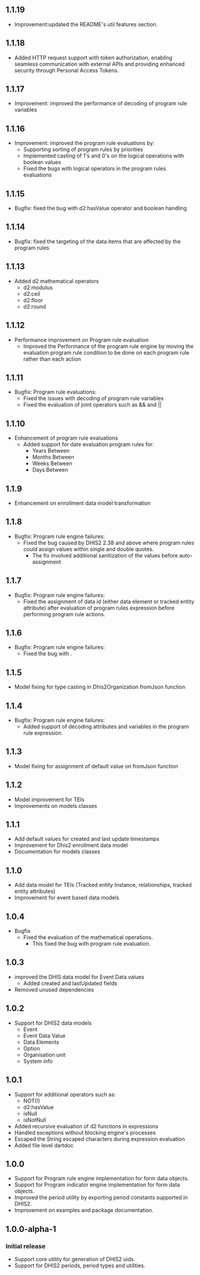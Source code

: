 ## 1.1.19

- Improvement:updated the README's util features section.

## 1.1.18

- Added HTTP request support with token authorization, enabling seamless communication with external APIs and providing enhanced security through Personal Access Tokens.

## 1.1.17

- Improvement: improved the performance of decoding of program rule variables

## 1.1.16

- Improvement: improved the program rule evaluations by:
  - Supporting sorting of program rules by priorities
  - Implemented casting of 1's and 0's on the logical operations with boolean values
  - Fixed the bugs with logical operators in the program rules evaluations

## 1.1.15

- Bugfix: fixed the bug with d2:hasValue operator and boolean handling

## 1.1.14

- Bugfix: fixed the targeting of the data items that are affected by the program rules

## 1.1.13

- Added d2 mathematical operators
  - d2:modulus
  - d2:ceil
  - d2:floor
  - d2:round

## 1.1.12

- Performance improvement on Program rule evaluation
  - Improved the Performance of the program rule engine by moving the evaluation program rule condition to be done on each program rule rather than each action

## 1.1.11

- Bugfix: Program rule evaluations:
  - Fixed the issues with decoding of program rule variables
  - Fixed the evaluation of joint operators such as && and ||

## 1.1.10

- Enhancement of program rule evaluations
  - Added support for date evaluation program rules for:
    - Years Between
    - Months Between
    - Weeks Between
    - Days Between

## 1.1.9

- Enhancement on enrollment data model transformation

## 1.1.8

- Bugfix: Program rule engine failures:
  - Fixed the bug caused by DHIS2 2.38 and above where program rules could assign values within single and double quotes.
    - The fix involved additional sanitization of the values before auto-assignment

## 1.1.7

- Bugfix: Program rule engine failures:
  - Fixed the assignment of data id (either data element or tracked entity attribute) after evaluation of program rules expression before performing program rule actions.

## 1.1.6

- Bugfix: Program rule engine failures:
  - Fixed the bug with .

## 1.1.5

- Model fixing for type casting in Dhis2Organization fromJson function

## 1.1.4

- Bugfix: Program rule engine failures:
  - Added support of decoding attributes and variables in the program rule expression.

## 1.1.3

- Model fixing for assignment of default value on fromJson function

## 1.1.2

- Model improvement for TEIs
- Improvements on models classes

## 1.1.1

- Add default values for created and last update timestamps
- Improvement for Dhis2 enrollment data model
- Documentation for models classes

## 1.1.0

- Add data model for TEIs (Tracked entity Instance, relationships, tracked entity attributes)
- Improvement for event based data models

## 1.0.4

- Bugfix
  - Fixed the evaluation of the mathematical operations.
    - This fixed the bug with program rule evaluation.

## 1.0.3

- improved the DHIS data model for Event Data values
  - Added created and lastUpdated fields
- Removed unused dependencies

## 1.0.2

- Support for DHIS2 data models
  - Event
  - Event Data Value
  - Data Elements
  - Option
  - Organisation unit
  - System info

## 1.0.1

- Support for additional operators such as:
  - NOT(!)
  - d2:hasValue
  - isNull
  - isNotNull
- Added recursive evaluation of d2 functions in expressions
- Handled exceptions without blocking engine's processes
- Escaped the String escaped characters during expression evaluation
- Added file level dartdoc

## 1.0.0

- Support for Program rule engine implementation for form data objects.
- Support for Program indicator engine implementation for form data objects.
- Improved the period utility by exporting period constants supported in DHIS2.
- Improvement on examples and package documentation.

## 1.0.0-alpha-1

### Initial release

- Support core utility for generation of DHIS2 uids.
- Support for DHIS2 periods, period types and utilities.
